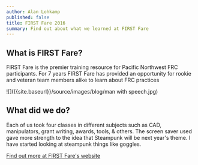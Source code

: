 ```yaml
---
author: Alan Lohkamp
published: false
title: FIRST Fare 2016
summary: Find out about what we learned at FIRST Fare
---
```

## What is FIRST Fare?
FIRST Fare is the premier training resource for Pacific Northwest FRC participants. For 7 years FIRST Fare has provided an opportunity for rookie and veteran team members alike to learn about FRC practices

![]({{site.baseurl}}/source/images/blog/man with speech.jpg)

## What did we do?
Each of us took four classes in different subjects such as CAD, manipulators, grant writing, awards, tools, & others. The screen saver used gave more strength to the idea that Steampunk will be next year's theme. I have started looking at steampunk things like goggles.

[Find out more at FIRST Fare's website](http://firstfare.gladstonerobotics.com/)
